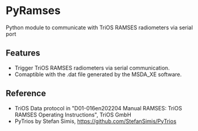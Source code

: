 # PyRamses
Python module to communicate with TriOS RAMSES radiometers via serial port

## Features
- Trigger TriOS RAMSES radiometers via serial communication.
- Comaptible with the .dat file generated by the MSDA_XE software.

## Reference
- TriOS Data protocol in "D01-016en202204 Manual RAMSES: TriOS RAMSES Operating Instructions", TriOS GmbH
- PyTrios by Stefan Simis, https://github.com/StefanSimis/PyTrios
